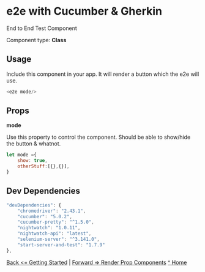 
# e2e with Cucumber & Gherkin

End to End Test Component

Component type: __Class__

## Usage 

Include this component in your app. 
It will render a button which the e2e will use. 

```javascript
<e2e mode/>
```

## Props

**mode** 

Use this property to control the component. 
Should be able to show/hide the button & whatnot.

```javascript
let mode ={
    show: true,
    otherStuff:[{},{}],
}
```

## Dev Dependencies

```javascript
"devDependencies": {
    "chromedriver": "2.43.1",
    "cucumber": "5.0.2",
    "cucumber-pretty": "^1.5.0",
    "nightwatch": "1.0.11",
    "nightwatch-api": "latest",
    "selenium-server": "^3.141.0",
    "start-server-and-test": "1.7.9"
},
```

[Back <= Getting Started](./getting_started.html) | [Forward => Render Prop Components](./render_props.html) 
[^ Home](../index.html)
